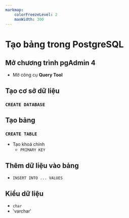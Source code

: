 ```yaml
---
markmap:
    colorFreezeLevel: 2
    maxWidth: 300
---
```


# Tạo bảng trong PostgreSQL

## Mở chương trình **pgAdmin 4**

- Mở công cụ **Query Tool**

## Tạo cơ sở dữ liệu

### `CREATE DATABASE`

## Tạo bảng

### `CREATE TABLE`

- Tạo khoá chính
    - `PRIMARY KEY`

## Thêm dữ liệu vào bảng

- `INSERT INTO ... VALUES`

## Kiểu dữ liệu

- `char`
- 'varchar'
